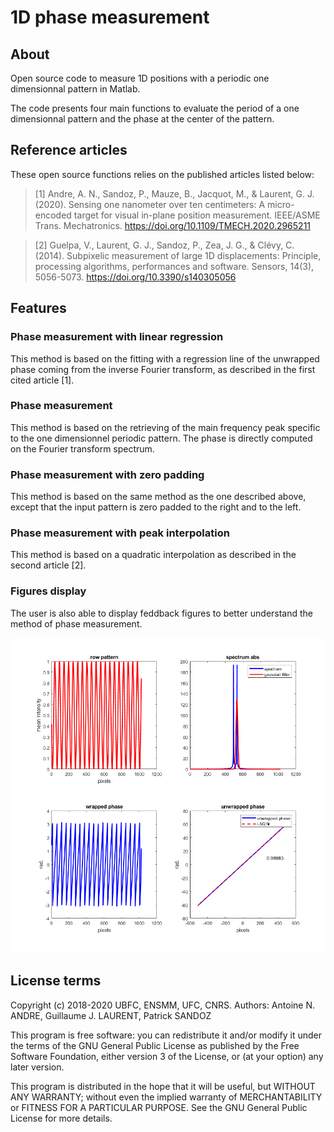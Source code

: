 # 1D phase measurement

## About
Open source code to measure 1D positions with a periodic one dimensionnal pattern in Matlab.

The code presents four main functions to evaluate the period of a one dimensionnal pattern and the phase at the center of the pattern.

## Reference articles
These open source functions relies on the published articles listed below:
> [1] Andre, A. N., Sandoz, P., Mauze, B., Jacquot, M., & Laurent, G. J. (2020). Sensing one nanometer over ten centimeters: A micro-encoded target for visual in-plane position measurement. IEEE/ASME Trans. Mechatronics. https://doi.org/10.1109/TMECH.2020.2965211

> [2] Guelpa, V., Laurent, G. J., Sandoz, P., Zea, J. G., & Clévy, C. (2014). Subpixelic measurement of large 1D displacements: Principle, processing algorithms, performances and software. Sensors, 14(3), 5056-5073. https://doi.org/10.3390/s140305056

## Features

### Phase measurement with linear regression
This method is based on the fitting with a regression line of the unwrapped phase coming from the inverse Fourier transform, as described in the first cited article [1].

### Phase measurement
This method is based on the retrieving of the main frequency peak specific to the one dimensionnel periodic pattern. The phase is directly computed on the Fourier transform spectrum.

### Phase measurement with zero padding
This method is based on the same method as the one described above, except that the input pattern is zero padded to the right and to the left.

### Phase measurement with peak interpolation
This method is based on a quadratic interpolation as described in the second article [2].

### Figures display
The user is also able to display feddback figures to better understand the method of phase measurement.

![figureImg](figureExample.png)

## License terms

Copyright (c) 2018-2020 UBFC, ENSMM, UFC, CNRS.
Authors: Antoine N. ANDRE, Guillaume J. LAURENT, Patrick SANDOZ

This program is free software: you can redistribute it and/or modify
it under the terms of the GNU General Public License as published by
the Free Software Foundation, either version 3 of the License, or
(at your option) any later version.

This program is distributed in the hope that it will be useful,
but WITHOUT ANY WARRANTY; without even the implied warranty of
MERCHANTABILITY or FITNESS FOR A PARTICULAR PURPOSE.  See the
GNU General Public License for more details.